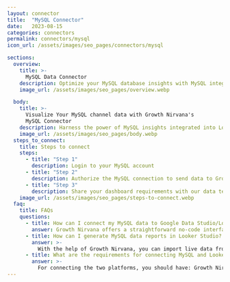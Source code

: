 ```yaml
---
layout: connector
title:  "MySQL Connector"
date:   2023-08-15
categories: connectors
permalink: connectors/mysql
icon_url: /assets/images/seo_pages/connectors/mysql

sections:
  overview:
    title: >-
      MySQL Data Connector
    description: Optimize your MySQL database insights with MySQL integration. Seamlessly merge MySQL database data with Looker Studio's analytical capabilities, unlocking insights that drive database performance, optimization strategies, and operational excellence.
    image_url: /assets/images/seo_pages/overview.webp

  body:
    title: >-
      Visualize Your MySQL channel data with Growth Nirvana's
      MySQL Connector
    description: Harness the power of MySQL insights integrated into Looker Studio for strategic database management decisions.
    image_url: /assets/images/seo_pages/body.webp
  steps_to_connect:
    title: Steps to connect
    steps:
      - title: "Step 1"
        description: Login to your MySQL account
      - title: "Step 2"
        description: Authorize the MySQL connection to send data to Growth Nirvana
      - title: "Step 3"
        description: Share your dashboard requirements with our data team. We will build the report for you.
    image_url: /assets/images/seo_pages/steps-to-connect.webp
  faq:
    title: FAQs
    questions:
      - title: How can I connect my MySQL data to Google Data Studio/Looker Studio?
        answer: Growth Nirvana offers a straightforward no-code interface to connect to MySQL data sources.
      - title: How can I generate MySQL data reports in Looker Studio?
        answer: >-
          With the help of Growth Nirvana, you can import live data from MySQL into Looker Studio. These data can be viewed in charts, tables, and dashboards to generate branded reports that can be shared instantly.
      - title: What are the requirements for connecting MySQL and Looker Studio?
        answer: >-
          For connecting the two platforms, you should have: Growth Nirvana Account and MySQL Ads Account
---
```

